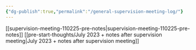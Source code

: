 ```yaml
---
{"dg-publish":true,"permalink":"/general-supervision-meeting-log/"}
---
```



[[supervision-meeting-110225-pre-notes\|supervision-meeting-110225-pre-notes]]
[[pre-start-thoughts/July 2023 + notes after supervision meeting\|July 2023 + notes after supervision meeting]]
